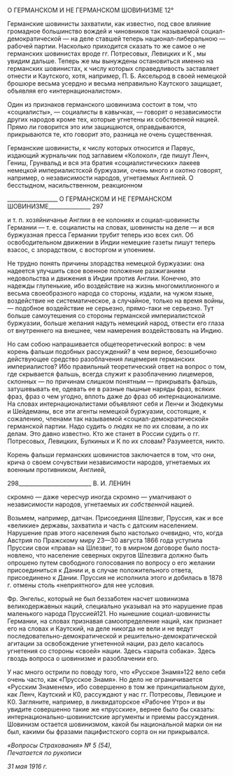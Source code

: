 О ГЕРМАНСКОМ И НЕ ГЕРМАНСКОМ ШОВИНИЗМЕ 12°

Германские шовинисты захватили, как известно, под свое влияние громадное боль­шинство вождей и чиновников так называемой социал-демократической — на деле ставшей теперь национал-либеральною — рабочей партии. Насколько приходится ска­зать то же самое о не германских шовинистах вроде гг. Потресовых, Левицких и К , мы увидим дальше. Теперь же мы вынуждены остановиться именно на германских шови­нистах, к числу которых справедливость заставляет отнести и Каутского, хотя, напри­мер, П. Б. Аксельрод в своей немецкой брошюре весьма усердно и весьма неправильно Каутского защищает, объявляя его «интернационалистом».

Один из признаков германского шовинизма состоит в том, что «социалисты», — со­циалисты в кавычках, — говорят о независимости других народов кроме тех, которые угнетены их собственной нацией. Прямо ли говорится это или защищаются, оправды­ваются, прикрываются те, кто говорит это, разница не очень существенная.

Германские шовинисты, к числу которых относится и Парвус, издающий журналь­чик под заглавием «Колокол», где пишут Ленч, Гениш, Грунвальд и вся эта братия «со­циалистических» лакеев немецкой империалистской буржуазии, очень много и охотно говорят, например, о независимости народов, угнетаемых Англией. О бесстыдном, на­сильственном, реакционном

  

__________________ О ГЕРМАНСКОМ И НЕ ГЕРМАНСКОМ ШОВИНИЗМЕ_______________ 297

и т. п. хозяйничанье Англии в ее колониях и социал-шовинисты Германии — т. е. со­циалисты на словах, шовинисты на деле — и вся буржуазная пресса Германии трубит теперь изо всех сил. Об освободительном движении в Индии немецкие газеты пишут теперь взасос, с злорадством, с восторгом и упоением.

Не трудно понять причины злорадства немецкой буржуазии: она надеется улучшить свое военное положение разжиганием недовольства и движения в Индии против Анг­лии. Конечно, это надежды глупенькие, ибо воздействие на жизнь многомиллионного и весьма своеобразного народа со стороны, издали, на чужом языке, воздействие не сис­тематическое, а случайное, только на время войны, — подобное воздействие не серьез­но, прямо-таки не серьезно. Тут больше самоутешения со стороны германской импе­риалистской буржуазии, больше желания надуть немецкий народ, отвести его глаза от внутреннего на внешнее, чем намерения воздействовать на Индию.

Но сам собою напрашивается общетеоретический вопрос: в чем корень фальши по­добных рассуждений? в чем верное, безошибочно действующее средство разоблачения лицемерия германских империалистов? Ибо правильный теоретический ответ на во­прос о том, где скрывается фальшь, всегда служит к разоблачению лицемеров, склон­ных — по причинам слишком понятным — прикрывать фальшь, затушевывать ее, оде­вать ее в разные пышные наряды фраз, всяких фраз, фраз о чем угодно, вплоть даже до фраз об интернационализме. На словах интернационалистами объявляют себя и Ленчи и Зюдекумы и Шейдеманы, все эти агенты немецкой буржуазии, состоящие, к сожале­нию, членами так называемой «социал-демократической» германской партии. Надо су­дить о людях не по их словам, а по их делам. Это давно известно. Кто же станет в Рос­сии судить о гг. Потресовых, Левицких, Булкиных и К по их словам? Разумеется, ни­кто.

Корень фальши германских шовинистов заключается в том, что они, крича о своем сочувствии независимости народов, угнетаемых их военным противником, Англией,

  

298__________________________ В. И. ЛЕНИН

скромно — даже чересчур иногда скромно — умалчивают о независимости народов, угнетаемых _их собственной_ нацией.

Возьмем, например, датчан. Присоединяя Шлезвиг, Пруссия, как и все «великие» державы, захватила и часть с датским населением. Нарушение прав этого населения было настолько очевидно, что, когда Австрия по Пражскому миру 23—30 августа 1866 года уступила Пруссии свои «права» на Шлезвиг, то в мирном договоре было поста­новлено, что население северных округов Шлезвига должно быть опрошено путем сво­бодного голосования по вопросу о его желании присоединиться к Дании и, в случае по­ложительного ответа, присоединено к Дании. Пруссия не исполнила этого и добилась в 1878 г. отмены столь «неприятного» для нее условия.

Фр. Энгельс, который не был беззаботен насчет шовинизма великодержавных наций, специально указывал на это нарушение прав маленького народа Пруссией121. Но ны­нешние социал-шовинисты Германии, на словах признавая самоопределение наций, как признает его на словах и Каутский, на деле никогда не вели и не ведут последователь­но-демократической и решительно-демократической агитации за освобождение угне­тенной нации, раз дело касалось угнетения со стороны «своей» нации. Здесь «зарыта собака». Здесь гвоздь вопроса о шовинизме и разоблачении его.

У нас много острили по поводу того, что «Русское Знамя»122 вело себя очень часто, как «Прусское Знамя». Но дело не ограничивается «Русским Знаменем», ибо совершен­но в том же принципиальном духе, как Ленч, Каутский и К0, рассуждают у нас гг. По­тресовы, Левицкие и К0. Загляните, например, в ликвидаторское «Рабочее Утро» и вы увидите совершенно такие же «прусские», вернее было бы сказать: интернационально-шовинистские аргументы и приемы рассуждения. Шовинизм остается шовинизмом, ка­кой бы национальной марки он ни был, какими бы фразами пацифистского сорта он ни прикрывался.

_«Вопросы Страхования» № 5 (54),                                                         Печатается по рукописи_

_31 мая 1916 г._